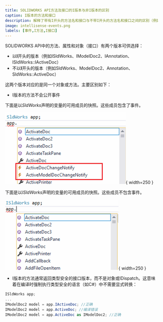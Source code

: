 ```yaml
---
title: SOLIDWORKS API方法及接口的I版本与非I版本的区别
caption: I版本的方法和接口
description: 解释了带有I开头的方法名和接口与不带I开头的方法名和接口之间的区别（例如IModelDoc2与ModelDoc2）
image: intellisense-events.png
labels: [事件,I方法,I接口]
---
```

SOLIDWORKS API中的方法、属性和对象（接口）有两个版本可供选择：

* 以**I**开头的版本（例如ISldWorks、IModelDoc2、IAnnotation、ISldWorks::IActiveDoc）
* 不以**I**开头的版本（例如SldWorks、ModelDoc2、Annotation、SldWorks::ActiveDoc）

这两个版本对应的是同一个对象或方法。主要区别如下：

* I版本的方法不会公开事件

下面是以*SldWorks*声明的变量的可用成员的快照。这些成员包含了事件。

![以SldWorks声明的变量的可用事件列表](intellisense-events.png){ width=250 }

下面是以*ISldWorks*声明的变量的可用成员的快照。这些成员不包含事件。

![以ISldWorks声明的变量的可用事件列表](intellisense-no-events.png){ width=250 }

* I版本的方法通常返回类型安全的接口版本，而不是对象或IDispatch。这意味着在编译时强制执行类型安全的语言（如C#）中不需要显式转换：

``` cs
ISldWorks app;
...
IModelDoc2 model = app.IActiveDoc; //正确
IModelDoc2 model = app.ActiveDoc; //编译错误
IModelDoc2 model = app.ActiveDoc as IModelDoc2; //正确
```